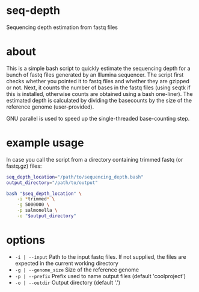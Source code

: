 # seq-depth

Sequencing depth estimation from fastq files

# about

This is a simple bash script to quickly estimate the sequencing depth for a bunch of fastq files generated by an Illumina sequencer. The script first checks whether you pointed it to fastq files and whether they are gzipped or not. Next, it counts the number of bases in the fastq files (using seqtk if this is installed, otherwise counts are obtained using a bash one-liner). The estimated depth is calculated by dividing the basecounts by the size of the reference genome (user-provided). 

GNU parallel is used to speed up the single-threaded base-counting step.

# example usage

In case you call the script from a directory containing trimmed fastq (or fastq.gz) files:

```Bash
seq_depth_location="/path/to/sequencing_depth.bash"
output_directory="/path/to/output"

bash "$seq_depth_location" \
	-i *trimmed* \
	-g 5000000 \
	-p salmonella \
	-o "$output_directory"
```
# options
- `-i | --input` Path to the input fastq files. If not supplied, the files are expected in the current working directory
- `-g | --genome_size` Size of the reference genome
- `-p | --prefix` Prefix used to name output files (default 'coolproject')
- `-o | --outdir` Output directory (default '.')
